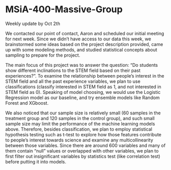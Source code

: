 # MSiA-400-Massive-Group

Weekly update by Oct 2th

We contacted our point of contact, Aaron and scheduled our initial meeting for next week. Since we didn’t have access to our data this week, we brainstormed some ideas based on the project description provided, came up with some modeling methods, and studied statistical concepts about sampling to prepare for the project.

The main focus of this project was to answer the question: “Do students show different inclinations to the STEM field based on their past experiences?”. To examine the relationship between people’s interest in the STEM field and all the past experience variables, we plan to use classifications (classify interested in STEM field as 1, and not interested in STEM field as 0). Speaking of model choosing, we would use the Logistic Regression model as our baseline, and try ensemble models like Random Forest and XGboost. 

We also noticed that our sample size is relatively small (60 samples in the treatment group and 120 samples in the control group), and such small sample size may limit the performance of the machine learning models above. Therefore, besides classification, we plan to employ statistical hypothesis testing such as t-test to explore how those features contribute to people’s interest towards science and examine any multicollinearity between those variables. Since there are around 600 variables and many of them contain “null” values or overlapped with other variables, we plan to first filter out insignificant variables by statistics test (like correlation test) before putting it into models. 
